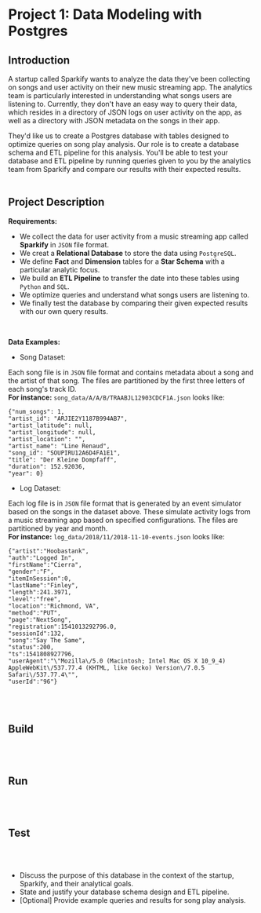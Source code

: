 # Project 1: Data Modeling with Postgres


## Introduction
A startup called Sparkify wants to analyze the data they've been collecting on songs and user activity on their new music streaming app. The analytics team is particularly interested in understanding what songs users are listening to. Currently, they don't have an easy way to query their data, which resides in a directory of JSON logs on user activity on the app, as well as a directory with JSON metadata on the songs in their app.

They'd like us to create a Postgres database with tables designed to optimize queries on song play analysis. Our role is to create a database schema and ETL pipeline for this analysis. You'll be able to test your database and ETL pipeline by running queries given to you by the analytics team from Sparkify and compare our results with their expected results.
<br><br>


## Project Description
**Requirements:**
- We collect the data for user activity from a music streaming app called **Sparkify** in `JSON` file format.
- We creat a **Relational Database** to store the data using `PostgreSQL`. 
- We define **Fact** and **Dimension** tables for a **Star Schema** with a particular analytic focus. 
- We build an **ETL Pipeline** to transfer the date into these tables using `Python` and `SQL`.
- We optimize queries and understand what songs users are listening to.
- We finally test the database by comparing their given expected results with our own query results.
<br>

**Data Examples:**
- Song Dataset: 

Each song file is in `JSON` file format and contains metadata about a song and the artist of that song. The files are partitioned by the first three letters of each song's track ID.
<br>**For instance:** `song_data/A/A/B/TRAABJL12903CDCF1A.json` looks like:

    {"num_songs": 1, 
    "artist_id": "ARJIE2Y1187B994AB7", 
    "artist_latitude": null, 
    "artist_longitude": null,
    "artist_location": "", 
    "artist_name": "Line Renaud", 
    "song_id": "SOUPIRU12A6D4FA1E1", 
    "title": "Der Kleine Dompfaff", 
    "duration": 152.92036, 
    "year": 0}

- Log Dataset:

Each log file is in `JSON` file format that is generated by an event simulator based on the songs in the dataset above. These simulate activity logs from a music streaming app based on specified configurations. The files are partitioned by year and month. 
<br>**For instance:** `log_data/2018/11/2018-11-10-events.json` looks like:

    {"artist":"Hoobastank",
    "auth":"Logged In",
    "firstName":"Cierra",
    "gender":"F",
    "itemInSession":0,
    "lastName":"Finley",
    "length":241.3971,
    "level":"free",
    "location":"Richmond, VA",
    "method":"PUT",
    "page":"NextSong",
    "registration":1541013292796.0,
    "sessionId":132,
    "song":"Say The Same",
    "status":200,
    "ts":1541808927796,
    "userAgent":"\"Mozilla\/5.0 (Macintosh; Intel Mac OS X 10_9_4) AppleWebKit\/537.77.4 (KHTML, like Gecko) Version\/7.0.5 Safari\/537.77.4\"",
    "userId":"96"}
<br><br>


## Build
<br><br>


## Run
<br><br>


## Test
<br><br>


- Discuss the purpose of this database in the context of the startup, Sparkify, and their analytical goals.
- State and justify your database schema design and ETL pipeline.
- [Optional] Provide example queries and results for song play analysis.

